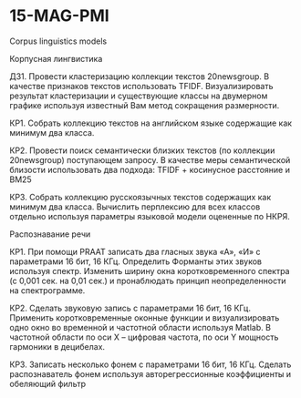 # 15-MAG-PMI
Corpus linguistics models

Корпусная лингвистика

ДЗ1. Провести кластеризацию коллекции текстов 20newsgroup. В качестве признаков текстов использовать TFIDF. Визуализировать результат кластеризации и существующие классы на двумерном графике используя известный Вам метод сокращения размерности.  

КР1. Собрать коллекцию текстов на английском языке содержащие как минимум два класса.

КР2. Провести поиск семантически близких текстов (по коллекции 20newsgroup) поступающем запросу. В качестве меры семантической близости использовать два подхода: TFIDF + косинусное расстояние и BM25

КР3. Собрать коллекцию русскоязычных текстов содержащих как минимум два класса. Вычислить перплексию для всех классов отдельно используя параметры языковой модели оцененные по НКРЯ.

Распознавание речи

КР1. При помощи PRAAT записать два гласных звука «А», «И» с параметрами 16 бит, 16 КГц. Определить Форманты этих звуков используя спектр. Изменить ширину окна коротковременного спектра (с 0,001 сек. на 0,01 сек.) и пронаблюдать принцип неопределенности на спектрограмме.

КР2. Сделать звуковую запись с параметрами 16 бит, 16 КГц. Применить коротковременные оконные функции  и визуализировать одно окно во временной и частотной области используя Matlab. В частотной области по оси Х – цифровая частота, по оси Y мощность гармоники в децибелах. 

КР3. Записать несколько фонем с параметрами 16 бит, 16 КГц. Сделать распознаватель фонем используя авторегрессионные коэффициенты и обеляющий фильтр
